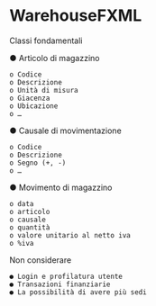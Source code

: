 # WarehouseFXML

Classi fondamentali

  ● Articolo di magazzino
  
    o Codice
    o Descrizione
    o Unità di misura
    o Giacenza
    o Ubicazione
    o …
    
  ● Causale di movimentazione
  
    o Codice
    o Descrizione
    o Segno (+, -)
    o …
    
  ● Movimento di magazzino
  
    o data
    o articolo
    o causale
    o quantità
    o valore unitario al netto iva
    o %iva
    
  Non considerare
  
    ● Login e profilatura utente
    ● Transazioni finanziarie
    ● La possibilità di avere più sedi
